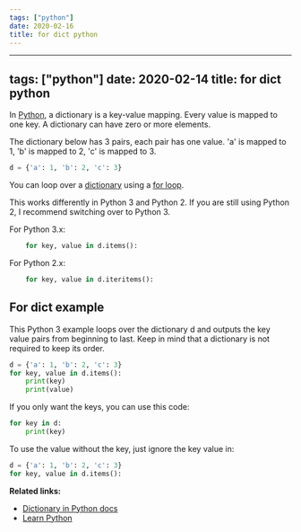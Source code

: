 ```yaml
---
tags: ["python"]
date: 2020-02-16
title: for dict python
---
```

---
tags: ["python"]
date: 2020-02-14
title: for dict python
---
In <a href="https://python.org">Python</a>, a dictionary is a key-value mapping. Every value is mapped to one key. A dictionary can have zero or more elements.

The dictionary below has 3 pairs, each pair has one value. 'a' is mapped to 1, 'b' is mapped to 2, 'c' is mapped to 3.

```python
d = {'a': 1, 'b': 2, 'c': 3}
```

You can loop over a <a href="https://pythonspot.com/python-dictionaries/">dictionary</a> using a <a href="https://pythonbasics.org/for-loops/">for loop</a>.


This works differently in Python 3 and Python 2. If you are still using Python 2, I recommend switching over to Python 3.

For Python 3.x:
```python
    for key, value in d.items():
```

For Python 2.x:
```python
    for key, value in d.iteritems():
```

## For dict example

This Python 3 example loops over the dictionary d and outputs the key value pairs from beginning to last. Keep in mind that a dictionary is not required to keep its order.

```python
d = {'a': 1, 'b': 2, 'c': 3}
for key, value in d.items():
    print(key)
    print(value)
```

If you only want the keys, you can use this code:

```python
for key in d:
    print(key)
```

To use the value without the key, just ignore the key value in:

```python
d = {'a': 1, 'b': 2, 'c': 3}
for key, value in d.items():
```

**Related links:**
* <a href="https://docs.python.org/2/tutorial/datastructures.html#dictionaries">Dictionary in Python docs</a>
* <a href="https://pythonspot.com/">Learn Python</a>

